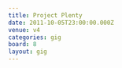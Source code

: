 ```yaml
---
title: Project Plenty
date: 2011-10-05T23:00:00.000Z
venue: v4
categories: gig
board: 8
layout: gig
---
```

